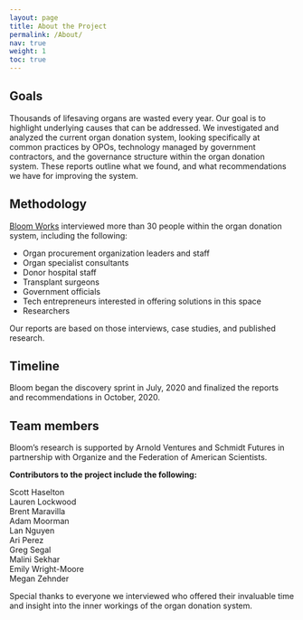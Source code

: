 ```yaml
---
layout: page
title: About the Project
permalink: /About/
nav: true
weight: 1
toc: true
---
```


## Goals

Thousands of lifesaving organs are wasted every year. Our goal is to highlight underlying causes that can be addressed. We investigated and analyzed the current organ donation system, looking specifically at common practices by OPOs, technology managed by government contractors, and the governance structure within the organ donation system. These reports outline what we found, and what recommendations we have for improving the system. 


## Methodology 

[Bloom Works](https://bloomworks.digital/) interviewed more than 30 people within the organ donation system, including the following: 


*   Organ procurement organization leaders and staff
*   Organ specialist consultants
*   Donor hospital staff
*   Transplant surgeons
*   Government officials
*   Tech entrepreneurs interested in offering solutions in this space
*   Researchers 

Our reports are based on those interviews, case studies, and published research. 


##  Timeline

Bloom began the discovery sprint in July, 2020 and finalized the reports and recommendations in October, 2020. 


## Team members 

Bloom’s research is supported by Arnold Ventures and Schmidt Futures in partnership with Organize and the Federation of American Scientists.

**Contributors to the project include the following:**    

Scott Haselton
<br />
Lauren Lockwood
<br />
Brent Maravilla
<br />
Adam Moorman
<br />
Lan Nguyen
<br /> 
Ari Perez
<br />
Greg Segal
<br />
Malini Sekhar
<br />
Emily Wright-Moore
<br />
Megan Zehnder  

Special thanks to everyone we interviewed who offered their invaluable time and insight into the inner workings of the organ donation system. 
